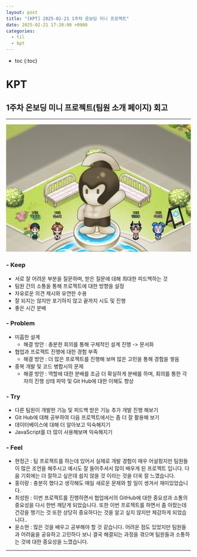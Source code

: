 ```yaml
---
layout: post
title: "[KPT] 2025-02-21 1주차 온보딩 미니 프로젝트"
date: 2025-02-21 17:20:00 +0900
categories: 
  - til
  - kpt
---
```


* toc
{:toc}

# KPT
## 1주차 온보딩 미니 프로젝트(팀원 소개 페이지) 회고

---

![team_img](/assets/img/blog/mini-project/team.jpg)

### - Keep
- 서로 잘 어려운 부분을 질문하며, 받은 질문에 대해 최대한 피드백하는 것
- 팀원 간의 소통을 통해 프로젝트에 대한 방향을 설정
- 자유로운 의견 제시와 유연한 수용
- 잘 되지는 않지만 포기하지 않고 끝까지 시도 및 진행
- 좋은 시간 분배

### - Problem
- 미흡한 설계 
  - 해결 방안 : 충분한 회의를 통해 구체적인 설계 진행 -> 문서화
- 협업과 프로젝트 진행에 대한 경험 부족
  - 해결 방안 : 더 많은 프로젝트를 진행해 보며 많은 고민을 통해 경험을 쌓음
- 중복 개발 및 코드 병합시의 문제
  - 해결 방안 : 역할에 대한 분배를 조금 더 확실하게 분배를 하며, 회의를 통한 각자의 진행 상태 파악 및 Git Hub에 대한 이해도 향상

### - Try
- 다른 팀원이 개발한 기능 및 피드백 받은 기능 추가 개발 진행 해보기
- Git Hub에 대해 공부하여 다음 프로젝트에서는 좀 더 잘 활용해 보기
- 데이터베이스에 대해 더 알아보고 익숙해지기
- JavaScript를 더 많이 사용해보며 익숙해지기

### - Feel
- 현정근 : 팀 프로젝트를 하는데 있어서 실제로 개발 경험이 매우 어설펐지만 팀원들이 많은 조언을 해주시고 예시도 잘 들어주셔서 많이 배우게 된 프로젝트 입니다. 다음 기회에는 더 잘하고 싶은데 쉽지 않을 것 이라는 것을 더욱 잘 느꼈습니다.
- 홍이랑 : 충분히 했다고 생각해도 매일 새로운 문제와 할 일이 생겨서 재미있었습니다.
- 최성원 : 이번 프로젝트를 진행하면서 협업에서의 GitHub에 대한 중요성과 소통의 중요성을 다시 한번 깨닫게 되었습니다. 또한 이번 프로젝트를 하면서 좀 아팠는데 건강을 챙기는 것 또한 상당히 중요하다는 것을 알고 싶지 않지만 체감하게 되었습니다..
- 윤소현 : 많은 것을 배우고 공부해야 할 것 같습니다. 어려운 점도 있었지만 팀원들과 어려움을 공유하고 고민하다 보니 결국 해결되는 과정을 겪으며 팀원들과 소통하는 것에 대한 중요성을 느꼈습니다.

---

